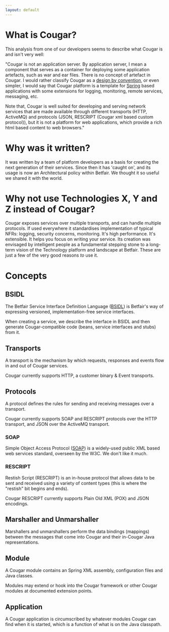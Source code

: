 ```yaml
---
layout: default
---
```

# What is Cougar?

This analysis from one of our developers seems to describe what Cougar is and isn't very well:

"Cougar is not an application server. By application server, I mean a component that serves as a container for deploying
some application artefacts, such as war and ear files. There is no concept of artefact in Cougar. I would rather classify
Cougar as a [design by convention](http://en.wikipedia.org/wiki/Convention_over_configuration), or even simpler, I would
say that Cougar platform is a template for [Spring](http://en.wikipedia.org/wiki/Spring_Framework) based applications
with some extensions for logging, monitoring, remote services, messaging, etc.

Note that, Cougar is well suited for developing and serving network services that are made available through different
transports (HTTP, ActiveMQ) and protocols (JSON, RESCRIPT (Cougar xml based custom protocol)), but it is not a platform
for web applications, which provide a rich html based content to web browsers."

# Why was it written?

It was written by a team of platform developers as a basis for creating the next generation of their services.  Since
then it has 'caught on', and its usage is now an Architectural policy within Betfair. We thought it so useful we shared
it with the world.

# Why not use Technologies X, Y and Z instead of Cougar?

Cougar exposes services over multiple transports, and can handle multiple protocols. If used everywhere it standardises
implementation of typical NFRs: logging, security concerns, monitoring.  It's high performance.  It's extensible.  It helps you focus
on writing your service.  Its creation was envisaged by intelligent people as a fundamental stepping stone to a long-term
vision of the Technology platform and landscape at Betfair.  These are just a few of the very good reasons _to_ use it.

# Concepts

## BSIDL

The Betfair Service Interface Definition Language ([BSIDL](Betfair_Service_IDL.html)) is Betfair's way of expressing
versioned, implementation-free service interfaces.

When creating a service, we describe the interface in BSIDL and then generate Cougar-compatible code (beans, service
interfaces and stubs) from it.

## Transports

A transport is the mechanism by which requests, responses and events flow in and out of Cougar services.

Cougar currently supports HTTP, a customer binary & Event transports.

## Protocols

A protocol defines the rules for sending and receiving messages over a transport.

Cougar currently supports SOAP and RESCRIPT protocols over the HTTP transport, and JSON over the ActiveMQ transport.

### SOAP

Simple Object Access Protocol ([SOAP](http://en.wikipedia.org/wiki/SOAP)) is a widely-used public XML based web services
standard, overseen by the W3C. We don't like it much.

### RESCRIPT

Restish Script (RESCRIPT) is an in-house protocol that allows data to be sent and received using a variety of content
types (this is where the "restish" bit begins and ends).

Cougar RESCRIPT currently supports Plain Old XML (POX) and JSON encodings.

## Marshaller and Unmarshaller

Marshallers and unmarshallers perform the data bindings (mappings) between the messages that come into Cougar and their
in-Cougar Java representations.

## Module

A Cougar module contains an Spring XML assembly, configuration files and Java classes.

Modules may extend or hook into the Cougar framework or other Cougar modules at documented extension points.

## Application

A Cougar application is circumscribed by whatever modules Cougar can find when it is started, which is a function of what
is on the Java classpath.